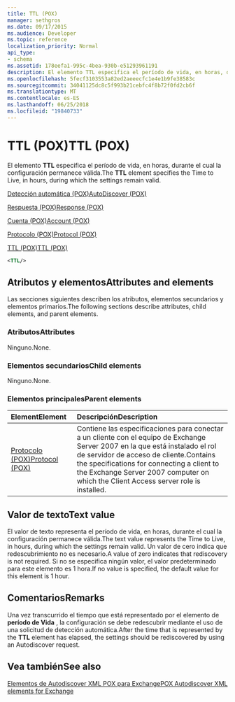 ```yaml
---
title: TTL (POX)
manager: sethgros
ms.date: 09/17/2015
ms.audience: Developer
ms.topic: reference
localization_priority: Normal
api_type:
- schema
ms.assetid: 178eefa1-995c-4bea-930b-e51293961191
description: El elemento TTL especifica el período de vida, en horas, durante el cual la configuración permanece válida.
ms.openlocfilehash: 5fecf3103553a82ed2aeeecfc1e4e1b9fe38583c
ms.sourcegitcommit: 34041125dc8c5f993b21cebfc4f8b72f0fd2cb6f
ms.translationtype: MT
ms.contentlocale: es-ES
ms.lasthandoff: 06/25/2018
ms.locfileid: "19840733"
---
```

# <a name="ttl-pox"></a><span data-ttu-id="a7b6b-103">TTL (POX)</span><span class="sxs-lookup"><span data-stu-id="a7b6b-103">TTL (POX)</span></span>

<span data-ttu-id="a7b6b-104">El elemento **TTL** especifica el período de vida, en horas, durante el cual la configuración permanece válida.</span><span class="sxs-lookup"><span data-stu-id="a7b6b-104">The **TTL** element specifies the Time to Live, in hours, during which the settings remain valid.</span></span> 
  
[<span data-ttu-id="a7b6b-105">Detección automática (POX)</span><span class="sxs-lookup"><span data-stu-id="a7b6b-105">AutoDiscover (POX)</span></span>](autodiscover-pox.md)
  
[<span data-ttu-id="a7b6b-106">Respuesta (POX)</span><span class="sxs-lookup"><span data-stu-id="a7b6b-106">Response (POX)</span></span>](response-pox.md)
  
[<span data-ttu-id="a7b6b-107">Cuenta (POX)</span><span class="sxs-lookup"><span data-stu-id="a7b6b-107">Account (POX)</span></span>](account-pox.md)
  
[<span data-ttu-id="a7b6b-108">Protocolo (POX)</span><span class="sxs-lookup"><span data-stu-id="a7b6b-108">Protocol (POX)</span></span>](protocol-pox.md)
  
[<span data-ttu-id="a7b6b-109">TTL (POX)</span><span class="sxs-lookup"><span data-stu-id="a7b6b-109">TTL (POX)</span></span>](ttl-pox.md)
  
```xml
<TTL/>
```

## <a name="attributes-and-elements"></a><span data-ttu-id="a7b6b-110">Atributos y elementos</span><span class="sxs-lookup"><span data-stu-id="a7b6b-110">Attributes and elements</span></span>

<span data-ttu-id="a7b6b-111">Las secciones siguientes describen los atributos, elementos secundarios y elementos primarios.</span><span class="sxs-lookup"><span data-stu-id="a7b6b-111">The following sections describe attributes, child elements, and parent elements.</span></span>
  
### <a name="attributes"></a><span data-ttu-id="a7b6b-112">Atributos</span><span class="sxs-lookup"><span data-stu-id="a7b6b-112">Attributes</span></span>

<span data-ttu-id="a7b6b-113">Ninguno.</span><span class="sxs-lookup"><span data-stu-id="a7b6b-113">None.</span></span>
  
### <a name="child-elements"></a><span data-ttu-id="a7b6b-114">Elementos secundarios</span><span class="sxs-lookup"><span data-stu-id="a7b6b-114">Child elements</span></span>

<span data-ttu-id="a7b6b-115">Ninguno.</span><span class="sxs-lookup"><span data-stu-id="a7b6b-115">None.</span></span>
  
### <a name="parent-elements"></a><span data-ttu-id="a7b6b-116">Elementos principales</span><span class="sxs-lookup"><span data-stu-id="a7b6b-116">Parent elements</span></span>

|<span data-ttu-id="a7b6b-117">**Element**</span><span class="sxs-lookup"><span data-stu-id="a7b6b-117">**Element**</span></span>|<span data-ttu-id="a7b6b-118">**Descripción**</span><span class="sxs-lookup"><span data-stu-id="a7b6b-118">**Description**</span></span>|
|:-----|:-----|
|[<span data-ttu-id="a7b6b-119">Protocolo (POX)</span><span class="sxs-lookup"><span data-stu-id="a7b6b-119">Protocol (POX)</span></span>](protocol-pox.md) <br/> |<span data-ttu-id="a7b6b-120">Contiene las especificaciones para conectar a un cliente con el equipo de Exchange Server 2007 en la que está instalado el rol de servidor de acceso de cliente.</span><span class="sxs-lookup"><span data-stu-id="a7b6b-120">Contains the specifications for connecting a client to the Exchange Server 2007 computer on which the Client Access server role is installed.</span></span>  <br/> |
   
## <a name="text-value"></a><span data-ttu-id="a7b6b-121">Valor de texto</span><span class="sxs-lookup"><span data-stu-id="a7b6b-121">Text value</span></span>

<span data-ttu-id="a7b6b-122">El valor de texto representa el período de vida, en horas, durante el cual la configuración permanece válida.</span><span class="sxs-lookup"><span data-stu-id="a7b6b-122">The text value represents the Time to Live, in hours, during which the settings remain valid.</span></span> <span data-ttu-id="a7b6b-123">Un valor de cero indica que redescubrimiento no es necesario.</span><span class="sxs-lookup"><span data-stu-id="a7b6b-123">A value of zero indicates that rediscovery is not required.</span></span> <span data-ttu-id="a7b6b-124">Si no se especifica ningún valor, el valor predeterminado para este elemento es 1 hora.</span><span class="sxs-lookup"><span data-stu-id="a7b6b-124">If no value is specified, the default value for this element is 1 hour.</span></span>
  
## <a name="remarks"></a><span data-ttu-id="a7b6b-125">Comentarios</span><span class="sxs-lookup"><span data-stu-id="a7b6b-125">Remarks</span></span>

<span data-ttu-id="a7b6b-126">Una vez transcurrido el tiempo que está representado por el elemento de **período de Vida** , la configuración se debe redescubrir mediante el uso de una solicitud de detección automática.</span><span class="sxs-lookup"><span data-stu-id="a7b6b-126">After the time that is represented by the **TTL** element has elapsed, the settings should be rediscovered by using an Autodiscover request.</span></span> 
  
## <a name="see-also"></a><span data-ttu-id="a7b6b-127">Vea también</span><span class="sxs-lookup"><span data-stu-id="a7b6b-127">See also</span></span>



[<span data-ttu-id="a7b6b-128">Elementos de Autodiscover XML POX para Exchange</span><span class="sxs-lookup"><span data-stu-id="a7b6b-128">POX Autodiscover XML elements for Exchange</span></span>](pox-autodiscover-xml-elements-for-exchange.md)

